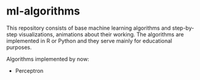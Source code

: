 # ml-algorithms

This repository consists of base machine learning algorithms and step-by-step visualizations, animations about their working. The algorithms are implemented in R or Python and they serve mainly for educational purposes.

Algorithms implemented by now:
+ Perceptron
